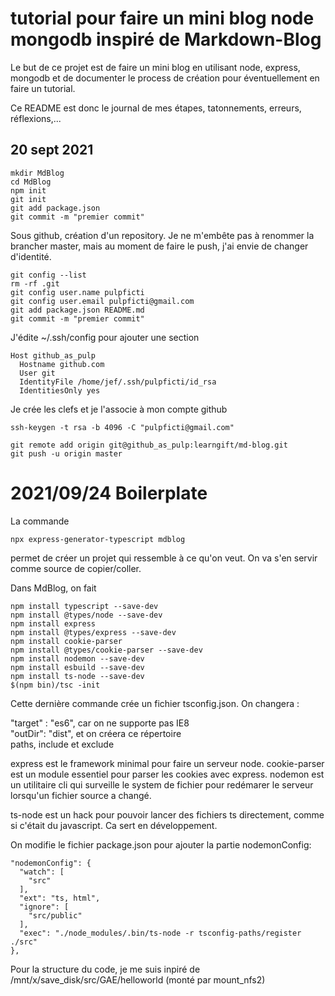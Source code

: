# tutorial pour faire un mini blog node mongodb inspiré de Markdown-Blog

Le but de ce projet est de faire un mini blog en utilisant node, express, mongodb et de documenter le process de création pour éventuellement en faire un tutorial.

Ce README est donc le journal de mes étapes, tatonnements, erreurs, réflexions,...

## 20 sept 2021

    mkdir MdBlog
    cd MdBlog
    npm init
    git init
    git add package.json
    git commit -m "premier commit"

Sous github, création d'un repository. Je ne m'embête pas à renommer la brancher master, mais au moment de faire le push, j'ai envie de changer d'identité.

    git config --list
    rm -rf .git
    git config user.name pulpficti
    git config user.email pulpficti@gmail.com
    git add package.json README.md
    git commit -m "premier commit"

J'édite ~/.ssh/config pour ajouter une section

    Host github_as_pulp
      Hostname github.com
      User git
      IdentityFile /home/jef/.ssh/pulpficti/id_rsa
      IdentitiesOnly yes

Je crée les clefs et je l'associe à mon compte github

    ssh-keygen -t rsa -b 4096 -C "pulpficti@gmail.com"

    git remote add origin git@github_as_pulp:learngift/md-blog.git
    git push -u origin master

# 2021/09/24 Boilerplate
La commande

    npx express-generator-typescript mdblog

permet de créer un projet qui ressemble à ce qu'on veut. On va s'en servir comme source de copier/coller.

Dans MdBlog, on fait 

    npm install typescript --save-dev
    npm install @types/node --save-dev
    npm install express
    npm install @types/express --save-dev
    npm install cookie-parser
    npm install @types/cookie-parser --save-dev
    npm install nodemon --save-dev
    npm install esbuild --save-dev
    npm install ts-node --save-dev
    $(npm bin)/tsc -init

Cette dernière commande crée un fichier tsconfig.json. On changera :

"target" : "es6", car on ne supporte pas IE8  
"outDir": "dist", et on créera ce répertoire  
paths, include et exclude

express est le framework minimal pour faire un serveur node. cookie-parser est un module essentiel pour parser les cookies avec express.
nodemon est un utilitaire cli qui surveille le system de fichier pour redémarer le serveur lorsqu'un fichier source a changé.

ts-node est un hack pour pouvoir lancer des fichiers ts directement, comme si c'était du javascript. Ca sert en développement.

On modifie le fichier package.json pour ajouter la partie nodemonConfig:

    "nodemonConfig": {
      "watch": [
        "src"
      ],
      "ext": "ts, html",
      "ignore": [
        "src/public"
      ],
      "exec": "./node_modules/.bin/ts-node -r tsconfig-paths/register ./src"
    },



Pour la structure du code, je me suis inpiré de /mnt/x/save_disk/src/GAE/helloworld (monté par mount_nfs2)

